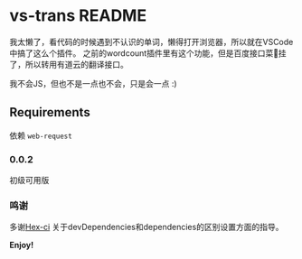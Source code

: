 # vs-trans README

我太懒了，看代码的时候遇到不认识的单词，懒得打开浏览器，所以就在VSCode中搞了这么个插件。
之前的wordcount插件里有这个功能，但是百度接口菜🐔挂了，所以转用有道云的翻译接口。

我不会JS，但也不是一点也不会，只是会一点 :)

## Requirements

依赖 `web-request`


### 0.0.2

初级可用版

### 鸣谢
多谢[Hex-ci](https://github.com/hex-ci) 关于devDependencies和dependencies的区别设置方面的指导。

**Enjoy!**

